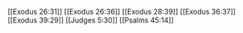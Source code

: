 [[Exodus 26:31]]
[[Exodus 26:36]]
[[Exodus 28:39]]
[[Exodus 36:37]]
[[Exodus 39:29]]
[[Judges 5:30]]
[[Psalms 45:14]]

